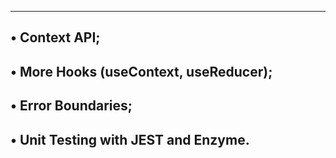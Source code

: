 -------------------------------------------------
• Context API;
-------------------------------------------------
• More Hooks (useContext, useReducer);
-------------------------------------------------
• Error Boundaries;
-------------------------------------------------
• Unit Testing with JEST and Enzyme.
-------------------------------------------------
